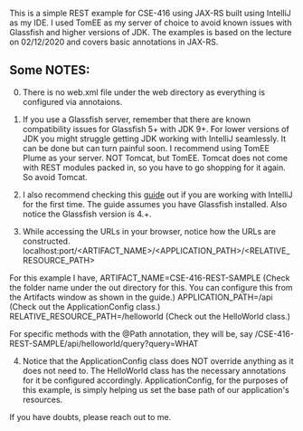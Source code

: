 This is a simple REST example for CSE-416 using JAX-RS built using IntelliJ as my IDE.
I used TomEE as my server of choice to avoid known issues with Glassfish and higher versions of JDK.
The examples is based on the lecture on 02/12/2020 and covers basic annotations in JAX-RS.

Some NOTES:
---

0. There is no web.xml file under the web directory as everything is configured via annotaions.

1. If you use a Glassfish server, remember that there are known compatibility issues for Glassfish 5+ with JDK 9+.
For lower versions of JDK you might struggle getting JDK working with IntelliJ seamlessly.
It can be done but can turn painful soon. I recommend using TomEE Plume as your server. 
NOT Tomcat, but TomEE. Tomcat does not come with REST modules packed in, so you have to go shopping for it again. So avoid Tomcat.

2. I also recommend checking this [guide](https://www.jetbrains.com/help/idea/creating-and-running-your-first-restful-web-service.html) out if you are working with IntelliJ for the first time. 
The guide assumes you have Glassfish installed. Also notice the Glassfish version is 4.+.

3. While accessing the URLs in your browser, notice how the URLs are constructed.
localhost:port/<ARTIFACT_NAME>/<APPLICATION_PATH>/<RELATIVE_RESOURCE_PATH>

For this example I have,
ARTIFACT_NAME=CSE-416-REST-SAMPLE (Check the folder name under the out directory for this. You can configure this from the Artifacts window as shown in the guide.)
APPLICATION_PATH=/api (Check out the ApplicationConfig class.)
RELATIVE_RESOURCE_PATH=/helloworld (Check out the HelloWorld class.)

For specific methods with the @Path annotation, they will be, say /CSE-416-REST-SAMPLE/api/helloworld/query?query=WHAT 

4. Notice that the ApplicationConfig class does NOT override anything as it does not need to.
The HelloWorld class has the necessary annotations for it be configured accordingly. 
ApplicationConfig, for the purposes of this example, is simply helping us set the base path of our application's resources.

If you have doubts, please reach out to me.